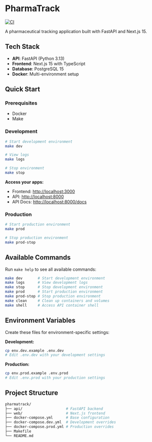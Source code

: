 # PharmaTrack

[![CI](https://github.com/WoodyWoodster/pharmatrack/actions/workflows/ci.yml/badge.svg)](https://github.com/WoodyWoodster/pharmatrack/actions/workflows/ci.yml)

A pharmaceutical tracking application built with FastAPI and Next.js 15.

## Tech Stack

- **API**: FastAPI (Python 3.13)
- **Frontend**: Next.js 15 with TypeScript
- **Database**: PostgreSQL 15
- **Docker**: Multi-environment setup

## Quick Start

### Prerequisites

- Docker
- Make

### Development

```bash
# Start development environment
make dev

# View logs
make logs

# Stop environment
make stop
```

**Access your apps:**

- Frontend: <http://localhost:3000>
- API: <http://localhost:8000>
- API Docs: <http://localhost:8000/docs>

### Production

```bash
# Start production environment
make prod

# Stop production environment
make prod-stop
```

## Available Commands

Run `make help` to see all available commands:

```bash
make dev       # Start development environment
make logs      # View development logs
make stop      # Stop development environment
make prod      # Start production environment
make prod-stop # Stop production environment
make clean     # Clean up containers and volumes
make shell     # Access API container shell
```

## Environment Variables

Create these files for environment-specific settings:

**Development:**

```bash
cp env.dev.example .env.dev
# Edit .env.dev with your development settings
```

**Production:**

```bash
cp env.prod.example .env.prod
# Edit .env.prod with your production settings
```

## Project Structure

```bash
pharmatrack/
├── api/                    # FastAPI backend
├── web/                    # Next.js frontend
├── docker-compose.yml      # Base configuration
├── docker-compose.dev.yml  # Development overrides
├── docker-compose.prod.yml # Production overrides
├── Makefile
└── README.md
```
